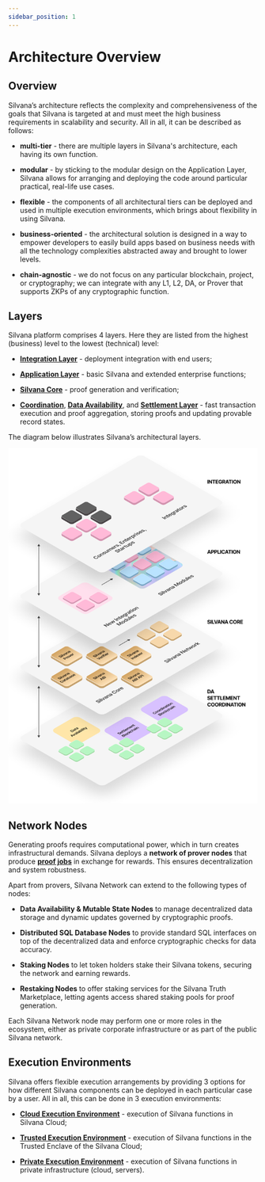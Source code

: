 ```yaml
---
sidebar_position: 1
---
```


# Architecture Overview

## Overview

Silvana’s architecture reflects the complexity and comprehensiveness of the goals that Silvana is targeted at and must meet the high business requirements in scalability and security. All in all, it can be described as follows:

* **multi-tier** - there are multiple layers in Silvana's architecture, each having its own function.

* **modular** - by sticking to the modular design on the Application Layer, Silvana allows for arranging and deploying the code around particular practical, real-life use cases.

* **flexible** - the components of all architectural tiers can be deployed and used in multiple execution environments, which brings about flexibility in using Silvana.

* **business-oriented** - the architectural solution is designed in a way to empower developers to easily build apps based on business needs with all the technology complexities abstracted away and brought to lower levels.

* **chain-agnostic** - we do not focus on any particular blockchain, project, or cryptography; we can integrate with any L1, L2, DA, or Prover that supports ZKPs of any cryptographic function.

## Layers

Silvana platform comprises 4 layers. Here they are listed from the highest (business) level to the lowest (technical) level: 

* [**Integration Layer**](/Documentation/architecture/Layers/integration-layer) - deployment integration with end users;

* [**Application Layer**](/Documentation/architecture/Layers/application-layer) - basic Silvana and extended enterprise functions;

* [**Silvana Core**](/Documentation/architecture/silvana-core/) - proof generation and verification;

* [**Coordination**](/Documentation/architecture/Layers/coordination-layer), [**Data Availability**](/Documentation/architecture/Layers/data-availability-layer), and [**Settlement Layer**](/Documentation/architecture/Layers/settlement-layer) - fast transaction execution and proof aggregation, storing proofs and updating provable record states.

The diagram below illustrates Silvana’s architectural layers.

![Silvana Architecture](./img/silvana-architecture.png)

## Network Nodes

Generating proofs requires computational power, which in turn creates infrastructural demands. Silvana deploys a **network of prover nodes** that produce [**proof jobs**](/Documentation/glossary#proof-job) in exchange for rewards. This ensures decentralization and system robustness.

Apart from provers, Silvana Network can extend to the following types of nodes:

* **Data Availability & Mutable State Nodes** to manage decentralized data storage and dynamic updates governed by cryptographic proofs.

* **Distributed SQL Database Nodes** to provide standard SQL interfaces on top of the decentralized data and enforce cryptographic checks for data accuracy.

* **Staking Nodes** to let token holders stake their Silvana tokens, securing the network and earning rewards.

* **Restaking Nodes** to offer staking services for the Silvana Truth Marketplace, letting agents access shared staking pools for proof generation.

Each Silvana Network node may perform one or more roles in the ecosystem, either as private corporate infrastructure or as part of the public Silvana network.

## Execution Environments

Silvana offers flexible execution arrangements by providing 3 options for how different Silvana components can be deployed in each particular case by a user. All in all, this can be done in 3 execution environments:

* [**Cloud Execution Environment**](/Documentation/deployment/deployment-environments#cloud-execution-environment-cxe) - execution of Silvana functions in Silvana Cloud;

* [**Trusted Execution Environment**](/Documentation/deployment/deployment-environments#trusted-execution-environment-tee) - execution of Silvana functions in the Trusted Enclave of the Silvana Cloud;

* [**Private Execution Environment**](/Documentation/deployment/deployment-environments#private-execution-environment-pxe) - execution of Silvana functions in private infrastructure (cloud, servers).